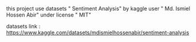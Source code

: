 this project use datasets " Sentiment Analysis" by kaggle user " Md. Ismiel Hossen Abir" under license " MIT" 

datasets link : https://www.kaggle.com/datasets/mdismielhossenabir/sentiment-analysis

